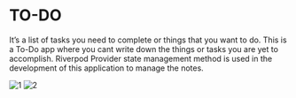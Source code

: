 # TO-DO

It’s a list of tasks you need to complete or things that you want to do. 
This is a To-Do app where you cant write down the things or tasks you are yet to accomplish. 
Riverpod Provider state management method is used in the development of this application to manage the notes.


![1](https://github.com/notso-kushal/todo/assets/121866448/3c22fad9-1503-4610-80a9-d834d91bebbd)
![2](https://github.com/notso-kushal/todo/assets/121866448/7b8bac6c-9ebe-42c1-9c23-cd68a7104688)

